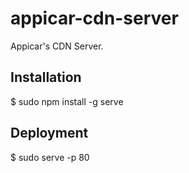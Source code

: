 # appicar-cdn-server

Appicar's CDN Server.

## Installation

$ sudo npm install -g serve

## Deployment

$ sudo serve -p 80
